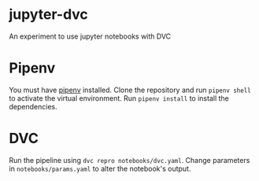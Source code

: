 # jupyter-dvc
An experiment to use jupyter notebooks with DVC 

# Pipenv
You must have [pipenv](https://pypi.org/project/pipenv/) installed. Clone the repository and run `pipenv shell` to activate the virtual environment. Run `pipenv install` to install the dependencies.

# DVC
Run the pipeline using `dvc repro notebooks/dvc.yaml`. Change parameters in `notebooks/params.yaml` to alter the notebook's output.